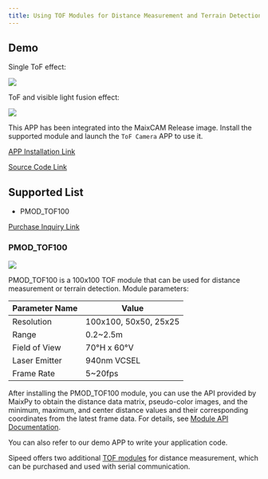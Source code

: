 ```yaml
---
title: Using TOF Modules for Distance Measurement and Terrain Detection with MaixCAM and MaixPy
---
```


## Demo

Single ToF effect:

![](../../assets/tof003.jpg)

ToF and visible light fusion effect:

![](../../assets/tof002.jpg)

This APP has been integrated into the MaixCAM Release image. Install the supported module and launch the `ToF Camera` APP to use it.

[APP Installation Link](https://maixhub.com/app/88)

[Source Code Link](https://github.com/sipeed/MaixCDK/tree/main/projects/app_tof_camera)

## Supported List

* PMOD_TOF100

[Purchase Inquiry Link](https://wiki.sipeed.com/en/store.html)

### PMOD_TOF100

![](../../assets/tof004.jpg)

PMOD_TOF100 is a 100x100 TOF module that can be used for distance measurement or terrain detection. Module parameters:

| Parameter Name | Value |
|----------------|-------|
| Resolution     | 100x100, 50x50, 25x25 |
| Range          | 0.2~2.5m |
| Field of View  | 70°H x 60°V |
| Laser Emitter  | 940nm VCSEL |
| Frame Rate     | 5~20fps |

After installing the PMOD_TOF100 module, you can use the API provided by MaixPy to obtain the distance data matrix, pseudo-color images, and the minimum, maximum, and center distance values and their corresponding coordinates from the latest frame data. For details, see [Module API Documentation](../../../api/maix/ext_dev/tof100.md).

You can also refer to our demo APP to write your application code.

Sipeed offers two additional [TOF modules](https://wiki.sipeed.com/hardware/zh/maixsense/index.html) for distance measurement, which can be purchased and used with serial communication.
